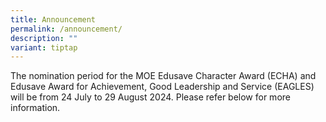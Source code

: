 ```yaml
---
title: Announcement
permalink: /announcement/
description: ""
variant: tiptap
---
```

<p>The nomination period for the MOE Edusave Character Award (ECHA) and Edusave
Award for Achievement, Good Leadership and Service (EAGLES) will be from
24 July to 29 August 2024. Please refer below for more information.</p>